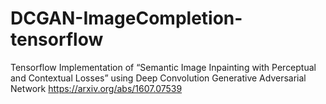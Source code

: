 # DCGAN-ImageCompletion-tensorflow
Tensorflow Implementation of “Semantic Image Inpainting with Perceptual and Contextual Losses” using Deep Convolution Generative Adversarial Network https://arxiv.org/abs/1607.07539

